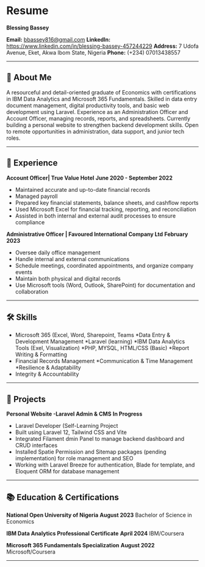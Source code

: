 # Resume

**Blessing Bassey**

**Email:** bbassey816@gmail.com
**LinkedIn:** https://www.linkedin.com/in/blessing-bassey-457244229
**Address:** 7 Udofa Avenue, Eket, Akwa Ibom State, Nigeria
**Phone:** (+234) 07013438557

------

## 👤 About Me

A resourceful and detail-oriented graduate of Economics with certifications in IBM Data Analytics and Microsoft 365 Fundamentals. Skilled in data entry document management, digital productivity tools, and basic web development using Laravel. Experience as an Administration Officer and Account Officer, managing records, reports, and spreadsheets. Currently building a personal website to strengthen backend development skills. Open to remote opportunities in administration, data support, and junior tech roles.

------


## 💼 Experience
**Account Officer| True Value Hotel**          **June 2020 - September 2022**
* Maintained accurate and up-to-date financial records
* Managed payroll
* Prepared key financial statements, balance sheets, and cashflow reports
* Used Microsoft Excel for financial tracking, reporting, and reconciliation
* Assisted in both internal and external audit processes to ensure compliance

**Administrative Officer | Favoured International Company Ltd**          **February 2023**
* Oversee daily office management
* Handle internal and external communications
* Schedule meetings, coordinated appointments, and organize company events
* Maintain both physical and digital records
* Use Microsoft tools (Word, Outlook, SharePoint) for documentation and collaboration

-------

## 🛠 Skills
* Microsoft 365 (Excel, Word, Sharepoint, Teams   *Data Entry & Development Management   *Laravel (learning)
*IBM Data Analytics Tools (Exel, Visualization)    *PHP, MYSQL, HTML/CSS (Basic)    *Report Writing & Formatting
* Financial Records Management    *Communication & Time Management    *Resilience & Adaptability
* Integrity & Accountability

------

## 📘 Projects
**Personal Website -Laravel Admin & CMS**      **In Progress**
* Laravel Developer (Self-Learning Project
* Built using Laravel 12, Tailwind CSS and Vite
* Integrated Filament dmin Panel to manage backend dashboard and CRUD interfaces
* Installed Spatie Permission and Sitemap packages (pending implementation) for role management and SEO
* Working with Laravel Breeze for authentication, Blade for template, and Eloquent ORM for database management

------

## 📚 Education & Certifications 
**National Open University of Nigeria**      **August 2023**
Bachelor of Science in Economics

**IBM Data Analytics Professional Certificate**     **April 2024**
IBM/Coursera

**Microsoft 365 Fundamentals Specialization**    **August 2022**
Microsoft/Coursera

------

